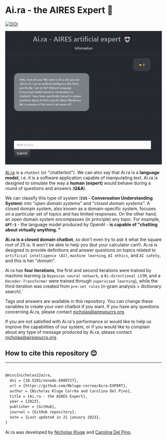 # Ai.ra - the AIRES Expert 🤖

[![DOI](https://zenodo.org/badge/499891032.svg)](https://zenodo.org/badge/latestdoi/499891032)

![image-gif](assets/gif_demo.gif)

[Ai.ra](http://aira-expert-en.airespucrs.org/) is a `chatbot` (or "chatterbot"). We can also say that Ai.ra is a **language model**, i.e. it is a software application capable of manipulating text. Ai.ra is designed to simulate the way a **human (expert)** would behave during a round of questions and answers (**Q&A**).

We can classify this type of system (**`CUS` - Conversation Understanding System**) into "_open domain systems_" and "_closed domain systems_". A closed domain system, also known as a domain-specific system, focuses on a particular set of topics and has limited responses. On the other hand, an open domain system encompasses (in principle) any topic. For example, **`GPT-3`** - the language model produced by OpenAI - **is capable of "chatting about virtually anything. "**

**Ai.ra is a closed domain chatbot**, so don't even try to ask it what the square root of 25 is. It won't be able to help you (but your calculator can!). Ai.ra is designed to provide definitions and answer questions on topics related to `artificial intelligence (AI)`, `machine learning`, `AI ethics`, and `AI safety`, and this is her "_domain_".

Ai.ra has **four iterations**, the first and second iterations were trained by machine learning (a `Bayesian neural network`, a `Bi-directional LSTM`, and a `Decoder-Transformer` were trained through `supervised learning`), while the third iteration was created from `pre-set rules` (n-gram analysis + dictionary search).`

Tags and answers are available in this repository. You can change these variables to create your own chatbot if you want. If you have any questions concerning Ai.ra, please contact [nicholas@airespucrs.org](mailto:nicholas@airespucrs.org).

If you are not satisfied with Ai.ra's performance or would like to help us improve the capabilities of our system, or if you would like to complain about any type of message produced by Ai.ra, please contact [nicholas@airespucrs.org](mailto:nicholas@airespucrs.org).

## How to cite this repository 😊

---

```latex

@misc{nicholas22aira,
  doi = {10.5281/zenodo.6989727},
  url = {https://github.com/Nkluge-correa/Aira-EXPERT},
  author = {Nicholas Kluge Corrêa and Carolina Del Pino},
  title = {Ai.ra - the AIRES Expert},
  year = {2023},
  publisher = {GitHub},
  journal = {GitHub repository},
  note = {Last updated in 21 january 2023},
}

```

Ai.ra was developed by [Nicholas Kluge](https://nkluge-correa.github.io/) and [Carolina Del Pino](http://lattes.cnpq.br/6291330432531578).
